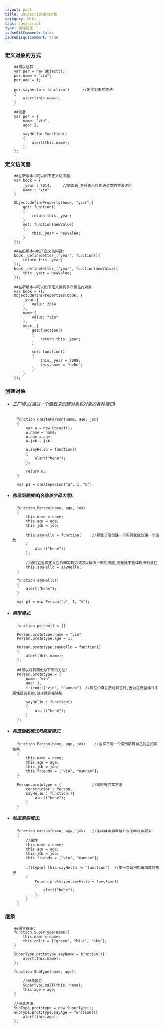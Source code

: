 ```yaml
---
layout: post
title: Javascript面向对象
category: Wiki
tags: Javascript
type: 编程语言
isUseGitComment: false
isUseDisqusComment: true
---
```


### 定义对象的方式

		##可以这样
		var per = new Object();
		per.name = "vin";
		per.age = 1;

		per.sayhello = function()      //定义对象的方法
		{
		    alert(this.name);
		}

		##或者
		var per = {
		    name: "vin",
		    age: 2,

		    sayHello: function()
		    {
		        alert(this.name);
		    }
		};

### 定义访问器
 
		##在新版本中可以如下定义访问器:
		var book = {
		    _year : 2014,     //前面有_符号表示只能通过类的方法访问
		    name : "vin"
		}

		Object.defineProperty(book, "year",{
		    get: function()
		    {
		        return this._year;
		    }
		    set: function(newValue)
		    {
		        this._year = newValue;
		    }
		});

		##在旧版本中如下定义访问器:
		book._defineGetter_("year", function(){
		    return this._year;
		});
		book._defineSetter_("year", function(newValue){
		    this._year = newValue;
		});

		##在新版本中可以如下定义拥有多个属性的对象
		var book = {};
		Object.defineProperties(book, {
		    _year:{
		        value: 2014
		    },
		    name:{
		        value: "vin"
		    },
		    year: {
		        get:function()
		        {
		            return this._year;
		        }

		        set: function()
		        {
		            this._year = 2008;
		            this.name = "hehe";
		        }
		    }
		});

### 创建对象

+ ###### 工厂模式(通过一个函数来创建对象和对象的各种接口)
		function createPerson(name, age, job)
		{
		    var o = new Object();
		    o.name = name;
		    o.age = age;
		    a.job = job;

		    o.sayHello = function()
		    {
		        alert("hehe");
		    };

		    return o;
		}

		var p1 = createperson("a", 1, "b");

+ ##### 构造函数模式(名称首字母大写):

		function Person(name, age, job)
		{
		    this.name = name;
		    this.age = age;
		    this.job = job;

		    this.sayHello = function()    //导致了没创建一个实例就会创建一个函数
		    {
		        alert("hehe");
		    };

		    //通过在里面定义在外面实现方式可以解决上面的问题,但是就不能体现出封装性
		    this.sayHello = sayHello;  
		}

		function sayHello()
		{
		    alert("hehe");
		}

		var p1 = new Person("a", 1, "b");

+ ##### 原型模式:

		function person() = {}

		Person.prototype.name = "vin";
		Person.prototype.age = 1;

		Person.prototype.sayHello = function()
		{
		    alert(this.name);
		};

		##可以将其简化为下面的方法:
		Person.prototype = {
		    name: "vin",
		    age: 1,
		    friends:["vin", "nannan"], //属性中存在数组属性时,因为在原型模式中属性是共有的,这样就存在缺陷

		    sayHello : function()
		    {
		        alert("hehe");
		    }
		};

+ ##### 构造函数模式和原型模式:
 
		function Person(name, age, job)    //这样子每一个实例都有自己独立的属性集
		{
		    this.name = name;
		    this.age = age;
		    this.job = job;
		    this.friends = ["vin", "nannan"];
		}

		Person.prototype = {              //同时有共享方法
		    constructor : Person,
		    sayHello : function(){
		        alert("hehe");
		    }
		}

+ ##### 动态原型模式:

		function Person(name, age, job)   //这样就可将属性和方法都封装起来    
		{
		    //属性
		    this.name = name;
		    this.age = age;
		    this.job = job;
		    this.friends = ["vin", "nannan"];

		    if(typeof this.sayHello != "function")  //第一次调用构造函数时执行
		    {
		        Person.prototype.sayHello = function()
		        {
		            alert("hehe");
		        };
		    }
		}   

### 继承
 
		##组合继承:
		function SuperType(name){
		    this.name = name;
		    this.color = ["green", "blue", "sky"];
		}

		SuperType.prototype.sayName = function(){
		    alert(this.name);
		};

		function SubType(name, age){

		    //继承属性
		    SuperType.call(this, name);
		    this.age = age;
		}

		//继承方法
		SubType.prototype = new SuperType();
		SubType.prototype.sayAge = function(){
		    alert(this.age);
		};

